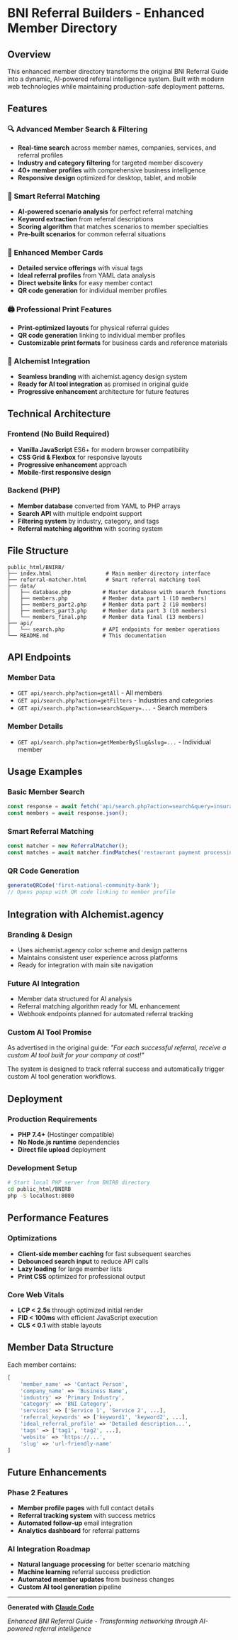# BNI Referral Builders - Enhanced Member Directory

## Overview

This enhanced member directory transforms the original BNI Referral Guide into a dynamic, AI-powered referral intelligence system. Built with modern web technologies while maintaining production-safe deployment patterns.

## Features

### 🔍 Advanced Member Search & Filtering
- **Real-time search** across member names, companies, services, and referral profiles
- **Industry and category filtering** for targeted member discovery
- **40+ member profiles** with comprehensive business intelligence
- **Responsive design** optimized for desktop, tablet, and mobile

### 🎯 Smart Referral Matching
- **AI-powered scenario analysis** for perfect referral matching
- **Keyword extraction** from referral descriptions
- **Scoring algorithm** that matches scenarios to member specialties
- **Pre-built scenarios** for common referral situations

### 📱 Enhanced Member Cards
- **Detailed service offerings** with visual tags
- **Ideal referral profiles** from YAML data analysis
- **Direct website links** for easy member contact
- **QR code generation** for individual member profiles

### 🖨️ Professional Print Features
- **Print-optimized layouts** for physical referral guides
- **QR code generation** linking to individual member profiles
- **Customizable print formats** for business cards and reference materials

### 🔗 AIchemist Integration
- **Seamless branding** with aichemist.agency design system
- **Ready for AI tool integration** as promised in original guide
- **Progressive enhancement** architecture for future features

## Technical Architecture

### Frontend (No Build Required)
- **Vanilla JavaScript** ES6+ for modern browser compatibility
- **CSS Grid & Flexbox** for responsive layouts
- **Progressive enhancement** approach
- **Mobile-first responsive design**

### Backend (PHP)
- **Member database** converted from YAML to PHP arrays
- **Search API** with multiple endpoint support
- **Filtering system** by industry, category, and tags
- **Referral matching algorithm** with scoring system

## File Structure

```
public_html/BNIRB/
├── index.html                 # Main member directory interface
├── referral-matcher.html      # Smart referral matching tool
├── data/
│   ├── database.php          # Master database with search functions
│   ├── members.php           # Member data part 1 (10 members)
│   ├── members_part2.php     # Member data part 2 (10 members)
│   ├── members_part3.php     # Member data part 3 (10 members)
│   └── members_final.php     # Member data final (13 members)
├── api/
│   └── search.php            # API endpoints for member operations
└── README.md                 # This documentation
```

## API Endpoints

### Member Data
- `GET api/search.php?action=getAll` - All members
- `GET api/search.php?action=getFilters` - Industries and categories
- `GET api/search.php?action=search&query=...` - Search members

### Member Details
- `GET api/search.php?action=getMemberBySlug&slug=...` - Individual member

## Usage Examples

### Basic Member Search
```javascript
const response = await fetch('api/search.php?action=search&query=insurance');
const members = await response.json();
```

### Smart Referral Matching
```javascript
const matcher = new ReferralMatcher();
const matches = await matcher.findMatches('restaurant payment processing fees');
```

### QR Code Generation
```javascript
generateQRCode('first-national-community-bank');
// Opens popup with QR code linking to member profile
```

## Integration with AIchemist.agency

### Branding & Design
- Uses aichemist.agency color scheme and design patterns
- Maintains consistent user experience across platforms
- Ready for integration with main site navigation

### Future AI Integration
- Member data structured for AI analysis
- Referral matching algorithm ready for ML enhancement
- Webhook endpoints planned for automated referral tracking

### Custom AI Tool Promise
As advertised in the original guide: *"For each successful referral, receive a custom AI tool built for your company at cost!"*

The system is designed to track referral success and automatically trigger custom AI tool generation workflows.

## Deployment

### Production Requirements
- **PHP 7.4+** (Hostinger compatible)
- **No Node.js runtime** dependencies
- **Direct file upload** deployment

### Development Setup
```bash
# Start local PHP server from BNIRB directory
cd public_html/BNIRB
php -S localhost:8080
```

## Performance Features

### Optimizations
- **Client-side member caching** for fast subsequent searches
- **Debounced search input** to reduce API calls  
- **Lazy loading** for large member lists
- **Print CSS** optimized for professional output

### Core Web Vitals
- **LCP < 2.5s** through optimized initial render
- **FID < 100ms** with efficient JavaScript execution
- **CLS < 0.1** with stable layouts

## Member Data Structure

Each member contains:
```php
[
    'member_name' => 'Contact Person',
    'company_name' => 'Business Name',
    'industry' => 'Primary Industry',
    'category' => 'BNI Category',
    'services' => ['Service 1', 'Service 2', ...],
    'referral_keywords' => ['keyword1', 'keyword2', ...],
    'ideal_referral_profile' => 'Detailed description...',
    'tags' => ['tag1', 'tag2', ...],
    'website' => 'https://...',
    'slug' => 'url-friendly-name'
]
```

## Future Enhancements

### Phase 2 Features
- **Member profile pages** with full contact details
- **Referral tracking system** with success metrics
- **Automated follow-up** email integration
- **Analytics dashboard** for referral patterns

### AI Integration Roadmap
- **Natural language processing** for better scenario matching
- **Machine learning** referral success prediction  
- **Automated member updates** from business changes
- **Custom AI tool generation** pipeline

---

**Generated with [Claude Code](https://claude.ai/code)**

*Enhanced BNI Referral Guide - Transforming networking through AI-powered referral intelligence*